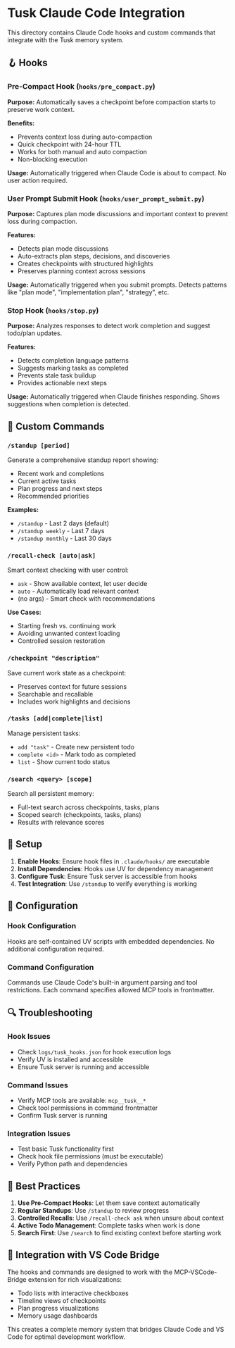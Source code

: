 # Tusk Claude Code Integration

This directory contains Claude Code hooks and custom commands that integrate with the Tusk memory system.

## 🪝 Hooks

### Pre-Compact Hook (`hooks/pre_compact.py`)
**Purpose:** Automatically saves a checkpoint before compaction starts to preserve work context.

**Benefits:**
- Prevents context loss during auto-compaction  
- Quick checkpoint with 24-hour TTL
- Works for both manual and auto compaction
- Non-blocking execution

**Usage:** Automatically triggered when Claude Code is about to compact. No user action required.

### User Prompt Submit Hook (`hooks/user_prompt_submit.py`)
**Purpose:** Captures plan mode discussions and important context to prevent loss during compaction.

**Features:**
- Detects plan mode discussions
- Auto-extracts plan steps, decisions, and discoveries
- Creates checkpoints with structured highlights
- Preserves planning context across sessions

**Usage:** Automatically triggered when you submit prompts. Detects patterns like "plan mode", "implementation plan", "strategy", etc.

### Stop Hook (`hooks/stop.py`) 
**Purpose:** Analyzes responses to detect work completion and suggest todo/plan updates.

**Features:**
- Detects completion language patterns
- Suggests marking tasks as completed
- Prevents stale task buildup
- Provides actionable next steps

**Usage:** Automatically triggered when Claude finishes responding. Shows suggestions when completion is detected.

## 🔧 Custom Commands

### `/standup [period]`
Generate a comprehensive standup report showing:
- Recent work and completions
- Current active tasks
- Plan progress and next steps
- Recommended priorities

**Examples:**
- `/standup` - Last 2 days (default)
- `/standup weekly` - Last 7 days
- `/standup monthly` - Last 30 days

### `/recall-check [auto|ask]`
Smart context checking with user control:
- `ask` - Show available context, let user decide
- `auto` - Automatically load relevant context
- (no args) - Smart check with recommendations

**Use Cases:**
- Starting fresh vs. continuing work
- Avoiding unwanted context loading
- Controlled session restoration

### `/checkpoint "description"`
Save current work state as a checkpoint:
- Preserves context for future sessions
- Searchable and recallable
- Includes work highlights and decisions

### `/tasks [add|complete|list]`
Manage persistent tasks:
- `add "task"` - Create new persistent todo
- `complete <id>` - Mark todo as completed
- `list` - Show current todo status

### `/search <query> [scope]`
Search all persistent memory:
- Full-text search across checkpoints, tasks, plans
- Scoped search (checkpoints, tasks, plans)
- Results with relevance scores

## 🚀 Setup

1. **Enable Hooks**: Ensure hook files in `.claude/hooks/` are executable
2. **Install Dependencies**: Hooks use UV for dependency management
3. **Configure Tusk**: Ensure Tusk server is accessible from hooks
4. **Test Integration**: Use `/standup` to verify everything is working

## 📝 Configuration

### Hook Configuration
Hooks are self-contained UV scripts with embedded dependencies. No additional configuration required.

### Command Configuration  
Commands use Claude Code's built-in argument parsing and tool restrictions. Each command specifies allowed MCP tools in frontmatter.

## 🔍 Troubleshooting

### Hook Issues
- Check `logs/tusk_hooks.json` for hook execution logs
- Verify UV is installed and accessible
- Ensure Tusk server is running and accessible

### Command Issues
- Verify MCP tools are available: `mcp__tusk__*`
- Check tool permissions in command frontmatter
- Confirm Tusk server is running

### Integration Issues
- Test basic Tusk functionality first
- Check hook file permissions (must be executable)
- Verify Python path and dependencies

## 🎯 Best Practices

1. **Use Pre-Compact Hooks**: Let them save context automatically
2. **Regular Standups**: Use `/standup` to review progress
3. **Controlled Recalls**: Use `/recall-check ask` when unsure about context
4. **Active Todo Management**: Complete tasks when work is done
5. **Search First**: Use `/search` to find existing context before starting work

## 🔗 Integration with VS Code Bridge

The hooks and commands are designed to work with the MCP-VSCode-Bridge extension for rich visualizations:

- Todo lists with interactive checkboxes
- Timeline views of checkpoints  
- Plan progress visualizations
- Memory usage dashboards

This creates a complete memory system that bridges Claude Code and VS Code for optimal development workflow.